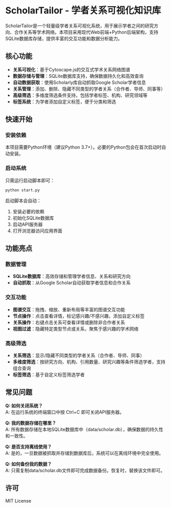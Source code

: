 # ScholarTailor - 学者关系可视化知识库

ScholarTailor是一个轻量级学者关系可视化系统，用于展示学者之间的研究方向、合作关系等学术网络。本项目采用现代Web前端+Python后端架构，支持SQLite数据库存储，提供丰富的交互功能和数据分析能力。

## 核心功能

- **关系可视化**：基于Cytoscape.js的交互式学术关系网络图谱
- **数据存储与管理**：SQLite数据库支持，确保数据持久化和高效查询
- **自动数据获取**：使用Scholarly库自动抓取Google Scholar学者信息
- **关系管理**：添加、删除、隐藏不同类型的学者关系（合作者、导师、同事等）
- **高级筛选**：多维度筛选条件支持，包括学者标签、机构、研究领域等
- **标签系统**：为学者添加自定义标签，便于分类和筛选

## 快速开始

### 安装依赖

本项目需要Python环境（建议Python 3.7+）。必要的Python包会在首次启动时自动安装。

### 启动系统

只需运行启动脚本即可：

```bash
python start.py
```

启动脚本会自动：
1. 安装必要的依赖
2. 初始化SQLite数据库
3. 启动API服务器
4. 打开浏览器访问应用界面

## 功能亮点

### 数据管理

- **SQLite数据库**：高效存储和管理学者信息、关系和研究方向
- **自动抓取**：从Google Scholar自动获取学者信息和合作关系

### 交互功能

- **图谱交互**：拖拽、缩放、重新布局等丰富的图谱交互功能
- **节点操作**：点击查看详情，标记感兴趣/不感兴趣，添加自定义标签
- **关系操作**：右键点击关系可查看详情或删除非合作者关系
- **视图过滤**：隐藏特定类型节点或关系，聚焦于感兴趣的学术网络

### 高级筛选

- **关系筛选**：显示/隐藏不同类型的学者关系（合作者、导师、同事）
- **多维度筛选**：按研究方向、机构、引用数量、研究兴趣等条件筛选学者，支持组合查询
- **标签筛选**：基于自定义标签筛选学者


## 常见问题

**Q: 如何关闭系统？**  
A: 在运行系统的终端窗口中按 Ctrl+C 即可关闭API服务器。

**Q: 我的数据存储在哪里？**  
A: 所有数据存储在本地SQLite数据库中（data/scholar.db），确保数据的持久性和一致性。

**Q: 是否支持离线使用？**  
A: 是的，一旦数据被抓取并存储到数据库后，系统可以在离线环境中完全使用。

**Q: 如何备份我的数据？**  
A: 只需复制data/scholar.db文件即可完成数据备份。恢复时，替换该文件即可。

## 许可

MIT License 